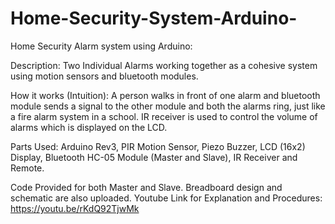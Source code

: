 # Home-Security-System-Arduino-
Home Security Alarm system using Arduino:

Description: 
Two Individual Alarms working together as a cohesive system using motion sensors and bluetooth modules. 

How it works (Intuition):
A person walks in front of one alarm and bluetooth module sends a signal to the other module and both the alarms ring, just like a
fire alarm system in a school. IR receiver is used to control the volume of alarms which is displayed on the LCD.

Parts Used: 
  Arduino Rev3,
  PIR Motion Sensor,
  Piezo Buzzer,
  LCD (16x2) Display,
  Bluetooth HC-05 Module (Master and Slave),
  IR Receiver and Remote. 



Code Provided for both Master and Slave.
Breadboard design and schematic are also uploaded.
Youtube Link for Explanation and Procedures: https://youtu.be/rKdQ92TjwMk

